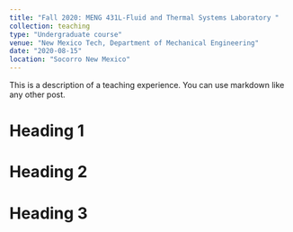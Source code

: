 ```yaml
---
title: "Fall 2020: MENG 431L-Fluid and Thermal Systems Laboratory "
collection: teaching
type: "Undergraduate course"
venue: "New Mexico Tech, Department of Mechanical Engineering"
date: "2020-08-15"
location: "Socorro New Mexico"
---
```


This is a description of a teaching experience. You can use markdown like any other post.

Heading 1
======

Heading 2
======

Heading 3
======

